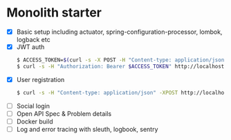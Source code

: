 # Monolith starter

- [x] Basic setup including actuator, spring-configuration-processor, lombok, logback etc
- [x] JWT auth
    ```bash
    $ ACCESS_TOKEN=$(curl -s -X POST -H "Content-type: application/json" -d '{"username":"user", "password":"password"}' http://localhost:8080/authenticate | jq -r .accessToken)
    $ curl -s -H "Authorization: Bearer $ACCESS_TOKEN" http://localhost:8080/users
    ```
- [x] User registration
    ```bash
    $ curl -s -H "Content-type: application/json" -XPOST http://localhost:8080/registration -d '{"username":"user", "password":"password", "email":"user@example.com"}'
    ```
- [ ] Social login
- [ ] Open API Spec & Problem details
- [ ] Docker build
- [ ] Log and error tracing with sleuth, logbook, sentry
